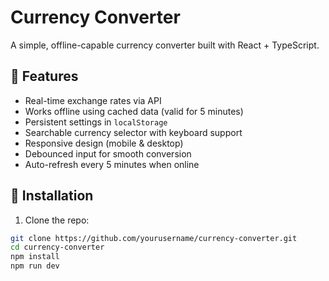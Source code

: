 # Currency Converter

A simple, offline-capable currency converter built with React + TypeScript.

## 🚀 Features

- Real-time exchange rates via API
- Works offline using cached data (valid for 5 minutes)
- Persistent settings in `localStorage`
- Searchable currency selector with keyboard support
- Responsive design (mobile & desktop)
- Debounced input for smooth conversion
- Auto-refresh every 5 minutes when online

## 🔧 Installation

1. Clone the repo:

```bash
git clone https://github.com/yourusername/currency-converter.git
cd currency-converter
npm install
npm run dev
```
